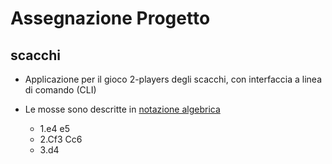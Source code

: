 # Assegnazione Progetto

## scacchi
* Applicazione per il gioco 2-players degli scacchi, con interfaccia a linea di comando (CLI)

* Le mosse sono descritte in [notazione algebrica](https://it.wikipedia.org/wiki/Notazione_algebrica)
	- 1.e4 e5
	- 2.Cf3 Cc6
	- 3.d4
